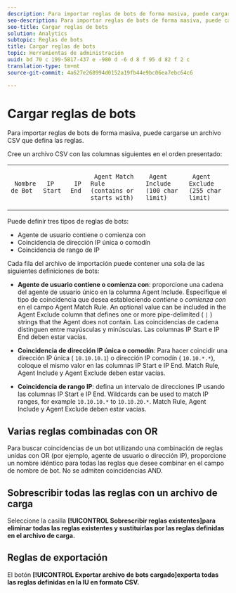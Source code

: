 ```yaml
---
description: Para importar reglas de bots de forma masiva, puede cargarse un archivo CSV que defina las reglas.
seo-description: Para importar reglas de bots de forma masiva, puede cargarse un archivo CSV que defina las reglas.
seo-title: Cargar reglas de bots
solution: Analytics
subtopic: Reglas de bots
title: Cargar reglas de bots
topic: Herramientas de administración
uuid: bd 70 c 199-5817-437 e -980 d -6 d 8 f 95 d 82 f 2 c
translation-type: tm+mt
source-git-commit: 4a627e268994d0152a19fb44e9bc06ea7ebc64c6

---
```



# Cargar reglas de bots

Para importar reglas de bots de forma masiva, puede cargarse un archivo CSV que defina las reglas.

Cree un archivo CSV con las columnas siguientes en el orden presentado:

<table id="table_770891EF9E4A49F695977BB6446736B5"> 
 <tbody> 
  <tr> 
   <td colname="col1"> <p> <code> Nombre de Bot</code> </p> </td> 
   <td colname="col2"> <p> <code> IP Start </code> </p> </td> 
   <td colname="col3"> <p> <code> IP End </code> </p> </td> 
   <td colname="col4"> <p> <code> Agent Match Rule (contains or starts with)</code> </p> </td> 
   <td colname="col5"> <p> <code> Agent Include (100 char limit)</code> </p> </td> 
   <td colname="col6"> <p> <code> Agent Exclude (255 char limit)</code> </p> </td> 
  </tr> 
 </tbody> 
</table>

Puede definir tres tipos de reglas de bots:

* Agente de usuario contiene o comienza con
* Coincidencia de dirección IP única o comodín
* Coincidencia de rango de IP

Cada fila del archivo de importación puede contener una sola de las siguientes definiciones de bots:

* **Agente de usuario contiene o comienza con**: proporcione una cadena del agente de usuario único en la columna Agent Include. Especifique el tipo de coincidencia que desea estableciendo *contiene* o *comienza con* en el campo Agent Match Rule. An optional value can be included in the Agent Exclude column that defines one or more pipe-delimited ( `|` ) strings that the Agent does not contain. Las coincidencias de cadena distinguen entre mayúsculas y minúsculas. Las columnas IP Start e IP End deben estar vacías.

* **Coincidencia de dirección IP única o comodín**: Para hacer coincidir una dirección IP única ( `10.10.10.1`) o dirección IP comodín ( `10.10.*.*`), coloque el mismo valor en las columnas IP Start e IP End. Match Rule, Agent Include y Agent Exclude deben estar vacías.

* **Coincidencia de rango IP**: defina un intervalo de direcciones IP usando las columnas IP Start e IP End. Wildcards can be used to match IP ranges, for example `10.10.10.*` to `10.10.20.*`. Match Rule, Agent Include y Agent Exclude deben estar vacías.

## Varias reglas combinadas con OR

Para buscar coincidencias de un bot utilizando una combinación de reglas unidas con OR (por ejemplo, agente de usuario o dirección IP), proporcione un nombre idéntico para todas las reglas que desee combinar en el campo de nombre de bot. No se admiten coincidencias AND.

## Sobrescribir todas las reglas con un archivo de carga

Seleccione la casilla **[!UICONTROL Sobrescribir reglas existentes]para eliminar todas las reglas existentes y sustituirlas por las reglas definidas en el archivo de carga.**

## Reglas de exportación

El botón **[!UICONTROL Exportar archivo de bots cargado]exporta todas las reglas definidas en la IU en formato CSV.**
